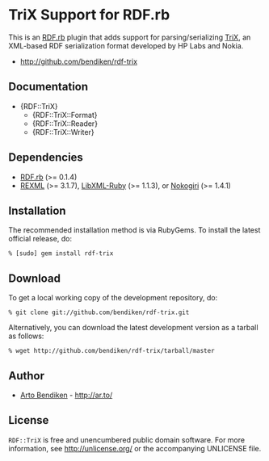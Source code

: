 TriX Support for RDF.rb
=======================

This is an [RDF.rb][] plugin that adds support for parsing/serializing
[TriX][], an XML-based RDF serialization format developed by HP Labs and
Nokia.

* <http://github.com/bendiken/rdf-trix>

Documentation
-------------

* {RDF::TriX}
  * {RDF::TriX::Format}
  * {RDF::TriX::Reader}
  * {RDF::TriX::Writer}

Dependencies
------------

* [RDF.rb](http://rubygems.org/gems/rdf) (>= 0.1.4)
* [REXML](http://ruby-doc.org/stdlib/libdoc/rexml/rdoc/) (>= 3.1.7),
  [LibXML-Ruby](http://rubygems.org/gems/libxml-ruby) (>= 1.1.3), or
  [Nokogiri](http://rubygems.org/gems/nokogiri) (>= 1.4.1)

Installation
------------

The recommended installation method is via RubyGems. To install the latest
official release, do:

    % [sudo] gem install rdf-trix

Download
--------

To get a local working copy of the development repository, do:

    % git clone git://github.com/bendiken/rdf-trix.git

Alternatively, you can download the latest development version as a tarball
as follows:

    % wget http://github.com/bendiken/rdf-trix/tarball/master

Author
------

* [Arto Bendiken](mailto:arto.bendiken@gmail.com) - <http://ar.to/>

License
-------

`RDF::TriX` is free and unencumbered public domain software. For more
information, see <http://unlicense.org/> or the accompanying UNLICENSE file.

[RDF.rb]:   http://rdf.rubyforge.org/
[TriX]:     http://www.w3.org/2004/03/trix/
